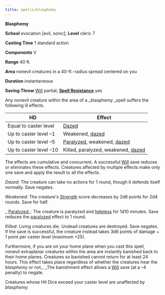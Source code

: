 ```yaml
---
title: spells/blasphemy
---
```

 **Blasphemy**

**School** evocation [evil, sonic]; **Level** cleric 7

**Casting Time** 1 standard action

**Components** V

**Range** 40 ft.

**Area** nonevil creatures in a 40-ft.-radius spread centered on you

**Duration** instantaneous

**Saving Throw** [Will](../combat.md#_will) partial; **[Spell Resistance](../glossary.md#_spell-resistance)** yes

Any nonevil creature within the area of a _blasphemy _spell suffers the following ill effects.

| HD | Effect |
| --- | --- |
| Equal to caster level | [Dazed](../glossary.md#_dazed) |
| Up to caster level –1 | Weakened, [dazed](../glossary.md#_dazed) |
| Up to caster level –5 | [Paralyzed](../glossary.md#_paralyzed), weakened, [dazed](../glossary.md#_dazed) |
| Up to caster level –10 | Killed, paralyzed, weakened, [dazed](../glossary.md#_dazed) |

The effects are cumulative and concurrent. A successful [Will](../combat.md#_will) save reduces or eliminates these effects. Creatures affected by multiple effects make only one save and apply the result to all the effects.

_Dazed_: The creature can take no actions for 1 round, though it defends itself normally. Save negates.

_Weakened_: The creature's [Strength](../gettingStarted.md#_strength) score decreases by 2d6 points for 2d4 rounds. Save for half.

_ [Paralyzed](../glossary.md#_paralyzed)_: The creature is paralyzed and [helpless](../glossary.md#_helpless) for 1d10 minutes. Save reduces the [paralyzed](../glossary.md#_paralyzed) effect to 1 round.

_Killed_: Living creatures die. Undead creatures are destroyed. Save negates. If the save is successful, the creature instead takes 3d6 points of damage + 1 point per caster level (maximum +25).

Furthermore, if you are on your home plane when you cast this spell, nonevil extraplanar creatures within the area are instantly banished back to their home planes. Creatures so banished cannot return for at least 24 hours. This effect takes place regardless of whether the creatures hear the _blasphemy_ or not_. _The banishment effect allows a [Will](../combat.md#_will) save (at a –4 penalty) to negate.

Creatures whose Hit Dice exceed your caster level are unaffected by _blasphemy._

